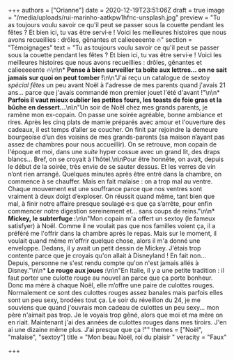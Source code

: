 +++
authors = ["Orianne"]
date = 2020-12-19T23:51:06Z
draft = true
image = "/media/uploads/rui-marinho-aatkpw1hfnc-unsplash.jpg"
preview = "Tu as toujours voulu savoir ce qu'il peut se passer sous la couette pendant les fêtes ? Et bien ici, tu vas être servi·e ! Voici les meilleures histoires que nous avons recueillies : drôles, gênantes et calieeeeente 🔥"
section = "Témoignages"
text = "Tu as toujours voulu savoir ce qu'il peut se passer sous la couette pendant les fêtes ? Et bien ici, tu vas être servi·e ! Voici les meilleures histoires que nous avons recueillies : drôles, gênantes et calieeeeente 🔥\n\n* **Pense à bien surveiller ta boîte aux lettres... on ne sait jamais sur quoi on peut tomber !**\n\n\"J'ai reçu un catalogue de sextoy _spécial fêtes_ un peu avant Noël à l'adresse de mes parents quand j'avais 21 ans... parce que j'avais commandé mon premier jouet l'été d'avant !\"\n\n* **Parfois il vaut mieux oublier les petites fours,  les toasts de foie gras et la bûche en dessert...**\n\n\"Un soir de Noël chez mes grands parents, je ramène mon ex-copain. On passe une soirée agréable, bonne ambiance et rires. Après les cinq plats de mamie préparés avec amour et l'ouverture des cadeaux, il est temps d’aller se coucher. On finit par rejoindre la demeure bourgeoise d’un des voisins de mes grands-parents (sa maison n’ayant pas assez de chambres pour nous accueillir). On se retrouve, mon copain de l'époque et moi, dans une _suite_ hyper cossue avec un grand lit, des draps blancs... Bref, on se croyait à l’hôtel.\n\nPour être honnête, on avait, depuis le début de la soirée, très envie de se sauter dessus. Et les verres de vin n’ont rien arrangé. Quelques minutes après être entré dans la chambre, on commence à se chauffer. Mais en fait malaise : on a trop mal au ventre. Chaque mouvement est une souffrance parce que nos ventres sont vraiment à deux doigt d’exploser. On réussit quand même, tant bien que mal, à finir notre affaire presque soulagé·e·s que ça s’arrête, pour enfin commencer notre digestion sereinement et... sans coups de reins.\"\n\n* **Mickey, le subterfuge :**\n\n\"Mon copain m'a offert un sextoy (le fameux satisfyer) à Noël. Comme il ne voulait pas que nos familles voient ça, il a préféré me l'offrir dans la chambre après le repas. Mais sur le moment, il voulait quand même m'offrir quelque chose, alors il m'a donné une enveloppe. Dedans, il y avait un petit dessin de Mickey. J'étais trop contente parce que je croyais qu'on allait à Disneyland ! En fait non... Depuis, personne ne s'est rendu compte qu'on n'est jamais allés à Disney.\"\n\n* **Le rouge aux joues :**\n\n\"En Italie, il y a une petite tradition : il faut porter une culotte rouge au nouvel an parce que ça porte bonheur. Donc ma mère à chaque Noël, elle m’offre une paire de culottes rouges. Normalement ce sont des culottes rouges assez banales mais parfois elles sont un peu sexy, brodées tout ça. Le soir du réveillon du 24, je me souviens que quand j'ouvrais mon cadeau de culottes un peu sexy... mon père n'aimait pas trop. Je le voyais trop gêné, alors que moi et ma mère on en riait. Maintenant j'ai des années de culottes rouges dans mes tiroirs. J'en ai une dizaine même plus. J’ai presque que ça !\""
themes = ["Noël", "malaise", "sextoy"]
title = "Mon beau Noël, roi du plaisir "
veracity = "Faux"

+++
